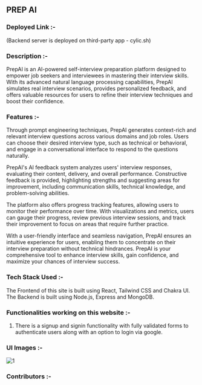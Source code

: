 ## PREP AI

### Deployed Link :-

(Backend server is deployed on third-party app - cylic.sh)

### Description :-
PrepAI is an AI-powered self-interview preparation platform designed to empower job seekers and interviewees in mastering their interview skills. With its advanced natural language processing capabilities, PrepAI simulates real interview scenarios, provides personalized feedback, and offers valuable resources for users to refine their interview techniques and boost their confidence.

### Features :-
Through prompt engineering techniques, PrepAI generates context-rich and relevant interview questions across various domains and job roles. Users can choose their desired interview type, such as technical or behavioral, and engage in a conversational interface to respond to the questions naturally.

PrepAI's AI feedback system analyzes users' interview responses, evaluating their content, delivery, and overall performance. Constructive feedback is provided, highlighting strengths and suggesting areas for improvement, including communication skills, technical knowledge, and problem-solving abilities.

The platform also offers progress tracking features, allowing users to monitor their performance over time. With visualizations and metrics, users can gauge their progress, review previous interview sessions, and track their improvement to focus on areas that require further practice.

With a user-friendly interface and seamless navigation, PrepAI ensures an intuitive experience for users, enabling them to concentrate on their interview preparation without technical hindrances. PrepAI is your comprehensive tool to enhance interview skills, gain confidence, and maximize your chances of interview success.

### Tech Stack Used :-
The Frontend of this site is built using React, Tailwind CSS and Chakra UI.
The Backend is built using Node.js, Express and MongoDB.

### Functionalities working on this website :-
1. There is a signup and signin functionality with fully validated forms to authenticate users along with an option to login via google.


### UI Images :-

![1](https://user-images.githubusercontent.com/118278010/246758460-fcdde12b-b3b4-4b02-b12d-527d38580763.png)



### Contributors :-

